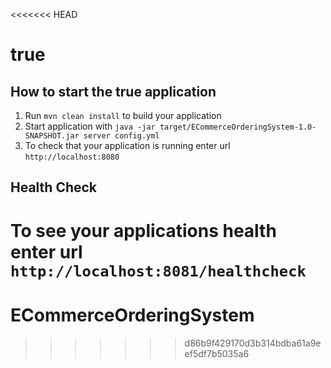 <<<<<<< HEAD
# true

How to start the true application
---

1. Run `mvn clean install` to build your application
1. Start application with `java -jar target/ECommerceOrderingSystem-1.0-SNAPSHOT.jar server config.yml`
1. To check that your application is running enter url `http://localhost:8080`

Health Check
---

To see your applications health enter url `http://localhost:8081/healthcheck`
=======
# ECommerceOrderingSystem
>>>>>>> d86b9f429170d3b314bdba61a9eef5df7b5035a6
